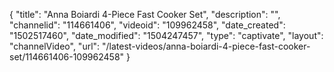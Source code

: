 {
    "title": "Anna Boiardi 4-Piece Fast Cooker Set",
    "description": "",
    "channelid": "114661406",
    "videoid": "109962458",
    "date_created": "1502517460",
    "date_modified": "1504247457",
    "type": "captivate",
    "layout": "channelVideo",
    "url": "\/latest-videos\/anna-boiardi-4-piece-fast-cooker-set\/114661406-109962458"
}